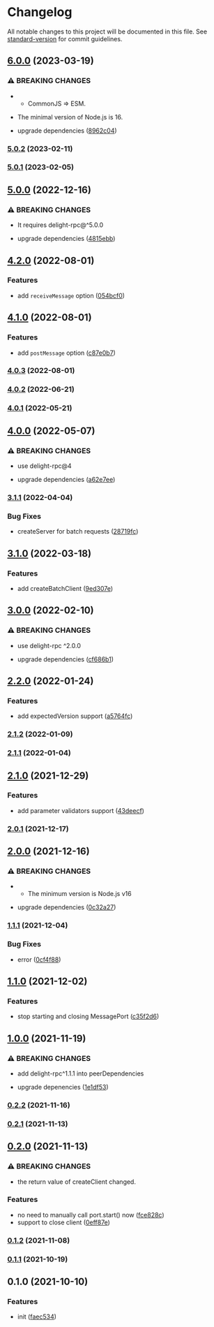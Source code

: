 # Changelog

All notable changes to this project will be documented in this file. See [standard-version](https://github.com/conventional-changelog/standard-version) for commit guidelines.

## [6.0.0](https://github.com/delight-rpc/worker-threads/compare/v5.0.2...v6.0.0) (2023-03-19)


### ⚠ BREAKING CHANGES

* - CommonJS => ESM.
- The minimal version of Node.js is 16.

* upgrade dependencies ([8962c04](https://github.com/delight-rpc/worker-threads/commit/8962c044178db6f1b705dbcfccb51c8437bc8a7d))

### [5.0.2](https://github.com/delight-rpc/worker-threads/compare/v5.0.1...v5.0.2) (2023-02-11)

### [5.0.1](https://github.com/delight-rpc/worker-threads/compare/v5.0.0...v5.0.1) (2023-02-05)

## [5.0.0](https://github.com/delight-rpc/worker-threads/compare/v4.2.0...v5.0.0) (2022-12-16)


### ⚠ BREAKING CHANGES

* It requires delight-rpc@^5.0.0

* upgrade dependencies ([4815ebb](https://github.com/delight-rpc/worker-threads/commit/4815ebbe151c3b8e1b75e2d37c45d2565920a14c))

## [4.2.0](https://github.com/delight-rpc/worker-threads/compare/v4.1.0...v4.2.0) (2022-08-01)


### Features

* add `receiveMessage` option ([054bcf0](https://github.com/delight-rpc/worker-threads/commit/054bcf009db942059d71d29790e9beada6bf9755))

## [4.1.0](https://github.com/delight-rpc/worker-threads/compare/v4.0.3...v4.1.0) (2022-08-01)


### Features

* add `postMessage` option ([c87e0b7](https://github.com/delight-rpc/worker-threads/commit/c87e0b7ddd50a9aa1de58be1a680894fbf912606))

### [4.0.3](https://github.com/delight-rpc/worker-threads/compare/v4.0.2...v4.0.3) (2022-08-01)

### [4.0.2](https://github.com/delight-rpc/worker-threads/compare/v4.0.1...v4.0.2) (2022-06-21)

### [4.0.1](https://github.com/delight-rpc/worker-threads/compare/v4.0.0...v4.0.1) (2022-05-21)

## [4.0.0](https://github.com/delight-rpc/worker-threads/compare/v3.1.1...v4.0.0) (2022-05-07)


### ⚠ BREAKING CHANGES

* use delight-rpc@4

* upgrade dependencies ([a62e7ee](https://github.com/delight-rpc/worker-threads/commit/a62e7eec5c55562714fa36fb90e3c31bfbd1a9d8))

### [3.1.1](https://github.com/delight-rpc/worker-threads/compare/v3.1.0...v3.1.1) (2022-04-04)


### Bug Fixes

* createServer for batch requests ([28719fc](https://github.com/delight-rpc/worker-threads/commit/28719fc3277f7e319602e8ef58edb262cd133b47))

## [3.1.0](https://github.com/delight-rpc/worker-threads/compare/v3.0.0...v3.1.0) (2022-03-18)


### Features

* add createBatchClient ([9ed307e](https://github.com/delight-rpc/worker-threads/commit/9ed307e46217836cdacf31e588303c5038f63759))

## [3.0.0](https://github.com/delight-rpc/worker-threads/compare/v2.2.0...v3.0.0) (2022-02-10)


### ⚠ BREAKING CHANGES

* use delight-rpc ^2.0.0

* upgrade dependencies ([cf686b1](https://github.com/delight-rpc/worker-threads/commit/cf686b151a9ad16d4da2b4f6f1f5916cc0760d1f))

## [2.2.0](https://github.com/delight-rpc/worker-threads/compare/v2.1.2...v2.2.0) (2022-01-24)


### Features

* add expectedVersion support ([a5764fc](https://github.com/delight-rpc/worker-threads/commit/a5764fcc54c359ba33695762d54fa84e5d98967e))

### [2.1.2](https://github.com/delight-rpc/worker-threads/compare/v2.1.1...v2.1.2) (2022-01-09)

### [2.1.1](https://github.com/delight-rpc/worker-threads/compare/v2.1.0...v2.1.1) (2022-01-04)

## [2.1.0](https://github.com/delight-rpc/worker-threads/compare/v2.0.1...v2.1.0) (2021-12-29)


### Features

* add parameter validators support ([43deecf](https://github.com/delight-rpc/worker-threads/commit/43deecff6960e65a910b32e8e4b108e2ee5f2e4d))

### [2.0.1](https://github.com/delight-rpc/worker-threads/compare/v2.0.0...v2.0.1) (2021-12-17)

## [2.0.0](https://github.com/delight-rpc/worker-threads/compare/v1.1.1...v2.0.0) (2021-12-16)


### ⚠ BREAKING CHANGES

* - The minimum version is Node.js v16

* upgrade dependencies ([0c32a27](https://github.com/delight-rpc/worker-threads/commit/0c32a27d8c3caa385cc5b1e571a75ecfcdfbe95b))

### [1.1.1](https://github.com/delight-rpc/worker-threads/compare/v1.1.0...v1.1.1) (2021-12-04)


### Bug Fixes

* error ([0cf4f88](https://github.com/delight-rpc/worker-threads/commit/0cf4f88ac1036bb532dfb783e89f70cb571097ce))

## [1.1.0](https://github.com/delight-rpc/worker-threads/compare/v1.0.0...v1.1.0) (2021-12-02)


### Features

* stop starting and closing MessagePort ([c35f2d6](https://github.com/delight-rpc/worker-threads/commit/c35f2d667cc3ae3c1e6610cde35b8dc3273c0d3b))

## [1.0.0](https://github.com/delight-rpc/worker-threads/compare/v0.2.2...v1.0.0) (2021-11-19)


### ⚠ BREAKING CHANGES

* add delight-rpc^1.1.1 into peerDependencies

* upgrade depenencies ([1e1df53](https://github.com/delight-rpc/worker-threads/commit/1e1df53a28327c867b9fd5c1036f3eba0b521db4))

### [0.2.2](https://github.com/delight-rpc/worker-threads/compare/v0.2.1...v0.2.2) (2021-11-16)

### [0.2.1](https://github.com/delight-rpc/worker-threads/compare/v0.2.0...v0.2.1) (2021-11-13)

## [0.2.0](https://github.com/delight-rpc/worker-threads/compare/v0.1.2...v0.2.0) (2021-11-13)


### ⚠ BREAKING CHANGES

* the return value of createClient changed.

### Features

* no need to manually call port.start() now ([fce828c](https://github.com/delight-rpc/worker-threads/commit/fce828ce3a6e5830a781319ed0d7c944f80801f2))
* support to close client ([0eff87e](https://github.com/delight-rpc/worker-threads/commit/0eff87e5f0ec4135fe77fff3742c5f8c6d770b82))

### [0.1.2](https://github.com/delight-rpc/worker-threads/compare/v0.1.1...v0.1.2) (2021-11-08)

### [0.1.1](https://github.com/delight-rpc/worker-threads/compare/v0.1.0...v0.1.1) (2021-10-19)

## 0.1.0 (2021-10-10)


### Features

* init ([faec534](https://github.com/delight-rpc/worker-threads/commit/faec53467ac0d43c1ee9fdbb7d746128c459b6ca))
